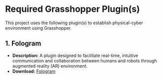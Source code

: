 # Required Grasshopper Plugin(s)

This project uses the following plugin(s) to establish physical-cyber environment using Grasshopper.

## 1. Fologram
- **Description:** A plugin designed to facilitate real-time, intuitive communication and collaboration between humans and robots through augmented reality (AR) environment.
- **Download:** [Fologram](https://fologram.com/download)

